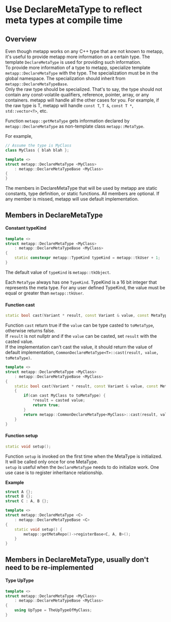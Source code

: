 # Use DeclareMetaType to reflect meta types at compile time

## Overview

Even though metapp works on any C++ type that are not known to metapp, it's useful to provide metapp more information on a certain type. The template `DeclareMetaType` is used for providing such information.  
To provide more information of a type to metapp, specialize template `metapp::DeclareMetaType` with the type. The specialization must be in the global namespace. The specialization should inherit from `metapp::DeclareMetaTypeBase`.   
Only the raw type should be specialized. That's to say, the type should not contain any const-volatile qualifiers, reference, pointer, array, or any containers. metapp will handle all the other cases for you. For example, if the raw type is T, metapp will handle `const T`, `T &`, `const T *`, `std::vector<T>`, etc.  

Function `metapp::getMetaType` gets information declared by `metapp::DeclareMetaType` as non-template class `metapp::MetaType`.  

For example,  

```c++
// Assume the type is MyClass
class MyClass { blah blah };

template <>
struct metapp::DeclareMetaType <MyClass>
	: metapp::DeclareMetaTypeBase <MyClass>
{
}
```

The members in DeclareMetaType that will be used by metapp are static constants, type definition, or static functions. All members are optional. If any member is missed, metapp will use default implementation.  

## Members in DeclareMetaType

#### Constant typeKind
```c++
template <>
struct metapp::DeclareMetaType <MyClass>
	: metapp::DeclareMetaTypeBase <MyClass>
{
	static constexpr metapp::TypeKind typeKind = metapp::tkUser + 1;
}
```

The default value of `typeKind` is `metapp::tkObject`.  

Each `MetaType` always has one `TypeKind`. TypeKind is a 16 bit integer that represents the meta type. For any user defined TypeKind, the value must be equal or greater than `metapp::tkUser`.  

#### Function cast

```c++
static bool cast(Variant * result, const Variant & value, const MetaType * toMetaType);
```

Function `cast` return true if the `value` can be type casted to `toMetaType`, otherwise returns false.  
If `result` is not nullptr and if the `value` can be casted, set `result` with the casted value.  
If the implementation can't cast the value, it should return the value of default implementation, `CommonDeclareMetaType<T>::cast(result, value, toMetaType)`.  

```c++
template <>
struct metapp::DeclareMetaType <MyClass>
	: metapp::DeclareMetaTypeBase <MyClass>
{
	static bool cast(Variant * result, const Variant & value, const MetaType * toMetaType)
	{
		if(can cast MyClass to toMetaType) {
			*result = casted value;
			return true;
		}
		return metapp::CommonDeclareMetaType<MyClass>::cast(result, value, toMetaType);
	}
}
```

#### Function setup
```c++
static void setup();
```

Function `setup` is invoked on the first time when the MetaType is initialized. It will be called only once for one MetaType.  
`setup` is useful when the `DeclareMetaType` needs to do initialize work. One use case is to register inheritance relationship.  

**Example** 

```c++
struct A {};
struct B {};
struct C : A, B {};

template <>
struct metapp::DeclareMetaType <C>
	: metapp::DeclareMetaTypeBase <C>
{
	static void setup() {
		metapp::getMetaRepo()->registerBase<C, A, B>();
	}
}
```


## Members in DeclareMetaType, usually don't need to be re-implemented

#### Type UpType
```c++
template <>
struct metapp::DeclareMetaType <MyClass>
	: metapp::DeclareMetaTypeBase <MyClass>
{
	using UpType = TheUpTypeOfMyClass;
}
```


